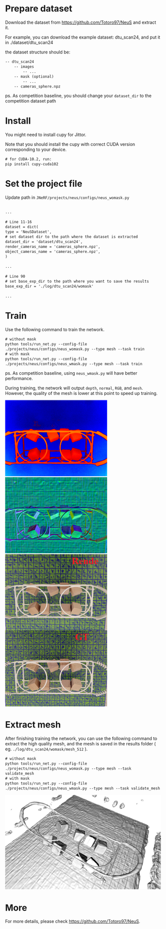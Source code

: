 # Prepare dataset

Download the dataset from https://github.com/Totoro97/NeuS and extract it.

For example, you can download the example dataset: dtu_scan24, and put it in ./dataset/dtu_scan24

the dataset structure should be: 

```
-- dtu_scan24
    -- images
        -- ...
    -- mask (optional)
        -- ...
    -- cameras_sphere.npz
```


ps. As competition baseline, you should change your `dataset_dir` to the competition dataset path

# Install

You might need to install cupy for Jittor. 

Note that you should install the cupy with correct CUDA version corresponding to your device. 

```
# for CUDA-10.2, run: 
pip install cupy-cuda102
```

# Set the project file

Update path in `JNeRF/projects/neus/configs/neus_womask.py`

```

...

# Line 11-16
dataset = dict(
type = 'NeuSDataset',
# set dataset dir to the path where the dataset is extracted
dataset_dir = 'dataset/dtu_scan24',
render_cameras_name = 'cameras_sphere.npz',
object_cameras_name = 'cameras_sphere.npz',
)

...

# Line 90
# set base_exp_dir to the path where you want to save the results
base_exp_dir = './log/dtu_scan24/womask'

...

```


# Train

Use the following command to train the network.
```
# without mask
python tools/run_net.py --config-file ./projects/neus/configs/neus_womask.py --type mesh --task train
# with mask
python tools/run_net.py --config-file ./projects/neus/configs/neus_wmask.py --type mesh --task train
```

ps. As competition baseline, using `neus_wmask.py` will have better performance.

During training, the network will output `depth`, `normal`, `RGB`, and `mesh`. However, the quality of the mesh is lower at this point to speed up training.

![](./fig/depth.png)
![](./fig/normal.png)
![](./fig/rgb.png)

# Extract mesh

After finishing training the network, you can use the following command to extract the high quality mesh, and the mesh is saved in the results folder ( eg. `./log/dtu_scan24/womask/mesh_512` ).
```
# without mask
python tools/run_net.py --config-file ./projects/neus/configs/neus_womask.py --type mesh --task validate_mesh
# with mask
python tools/run_net.py --config-file ./projects/neus/configs/neus_wmask.py --type mesh --task validate_mesh
```

![](./fig/mesh.png)

# More

For more details, please check https://github.com/Totoro97/NeuS.
